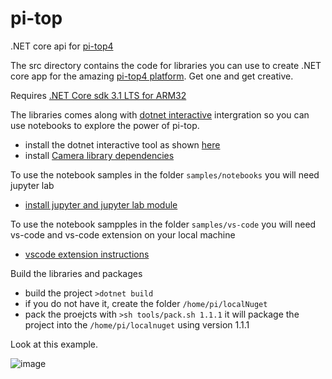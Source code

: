 # pi-top
.NET core api for [pi-top4](https://www.pi-top.com/products/pi-top-4)

The src directory contains the code for libraries you can use to create .NET core app for the amazing [pi-top4 platform](https://www.pi-top.com/products/pi-top-4). Get one and get creative.

Requires [.NET Core sdk 3.1 LTS for ARM32](./docs/install-dotnet-sdk.md)

The libraries comes along with [dotnet interactive](https://github.com/dotnet/interactive/) intergration so you can use notebooks to explore the power of pi-top.

 * install the dotnet interactive tool as shown [here](./docs/install-dotnet-interactive.md) 
 * install [Camera library dependencies](./docs/install-camera-dependencies.md)

To use the notebook samples in the folder ```samples/notebooks``` you will need jupyter lab 
* [install jupyter and jupyter lab module](./docs/install-jupyter.md)

To use the notebook sampples in the folder ```samples/vs-code``` you will need vs-code and vs-code extension on your local machine
* [vscode extension instructions](./docs/vscode-extension.md)

Build the libraries and packages

 * build the project ```>dotnet build```
 * if you do not have it, create the folder ```/home/pi/localNuget```
 * pack the proejcts with ```>sh tools/pack.sh 1.1.1``` it will package the project into the ```/home/pi/localnuget``` using version 1.1.1
  

Look at this example.
  
![image](https://user-images.githubusercontent.com/375556/80700336-71322400-8ad5-11ea-8eb1-6122c9cac554.png)
